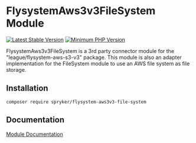 # FlysystemAws3v3FileSystem Module
[![Latest Stable Version](https://poser.pugx.org/spryker/flysystem-aws3v3-file-system/v/stable.svg)](https://packagist.org/packages/spryker/flysystem-aws3v3-file-system)
[![Minimum PHP Version](https://img.shields.io/badge/php-%3E%3D%207.4-8892BF.svg)](https://php.net/)

FlysystemAws3v3FileSystem is a 3rd party connector module for the "league/flysystem-aws-s3-v3" package. This module is also an adapter implementation for the FileSystem module to use an AWS file system as file storage.

## Installation

```
composer require spryker/flysystem-aws3v3-file-system
```

## Documentation

[Module Documentation](https://docs.spryker.com)
